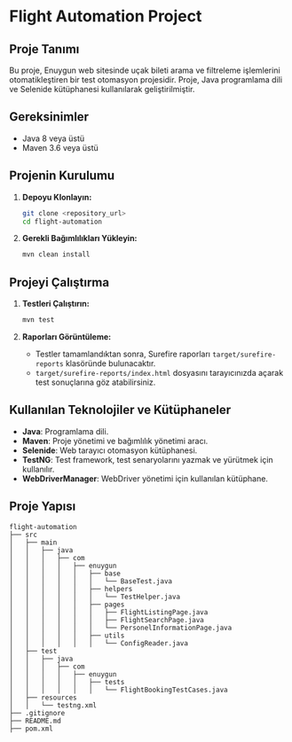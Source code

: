 # Flight Automation Project

## Proje Tanımı

Bu proje, Enuygun web sitesinde uçak bileti arama ve filtreleme işlemlerini otomatikleştiren bir test otomasyon projesidir. Proje, Java programlama dili ve Selenide kütüphanesi kullanılarak geliştirilmiştir.

## Gereksinimler

- Java 8 veya üstü
- Maven 3.6 veya üstü

## Projenin Kurulumu

1. **Depoyu Klonlayın:**
    ```sh
    git clone <repository_url>
    cd flight-automation
    ```

2. **Gerekli Bağımlılıkları Yükleyin:**
    ```sh
    mvn clean install
    ```

## Projeyi Çalıştırma

1. **Testleri Çalıştırın:**
    ```sh
    mvn test
    ```

2. **Raporları Görüntüleme:**
    - Testler tamamlandıktan sonra, Surefire raporları `target/surefire-reports` klasöründe bulunacaktır.
    - `target/surefire-reports/index.html` dosyasını tarayıcınızda açarak test sonuçlarına göz atabilirsiniz.

## Kullanılan Teknolojiler ve Kütüphaneler

- **Java**: Programlama dili.
- **Maven**: Proje yönetimi ve bağımlılık yönetimi aracı.
- **Selenide**: Web tarayıcı otomasyon kütüphanesi.
- **TestNG**: Test framework, test senaryolarını yazmak ve yürütmek için kullanılır.
- **WebDriverManager**: WebDriver yönetimi için kullanılan kütüphane.


## Proje Yapısı

```plaintext
flight-automation
├── src
│   ├── main
│   │   ├── java
│   │   │   ├── com
│   │   │   │   ├── enuygun
│   │   │   │   │   ├── base
│   │   │   │   │   │   └── BaseTest.java
│   │   │   │   │   ├── helpers
│   │   │   │   │   │   └── TestHelper.java
│   │   │   │   │   ├── pages
│   │   │   │   │   │   ├── FlightListingPage.java
│   │   │   │   │   │   ├── FlightSearchPage.java
│   │   │   │   │   │   └── PersonelInformationPage.java
│   │   │   │   │   ├── utils
│   │   │   │   │   │   └── ConfigReader.java
│   ├── test
│   │   ├── java
│   │   │   ├── com
│   │   │   │   ├── enuygun
│   │   │   │   │   ├── tests
│   │   │   │   │   │   └── FlightBookingTestCases.java
│   ├── resources
│   │   └── testng.xml
├── .gitignore
├── README.md
├── pom.xml

